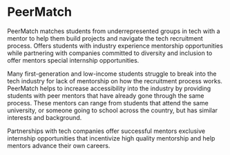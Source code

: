 # PeerMatch
PeerMatch matches students from underrepresented groups in tech with a mentor to help them build projects and navigate the tech recruitment process. Offers students with industry experience mentorship opportunities while partnering with companies committed to diversity and inclusion to offer mentors special internship opportunities.

Many first-generation and low-income students struggle to break into the tech industry for lack of mentorship on how the recruitment process works. PeerMatch helps to increase accessibility into the industry by providing students with peer mentors that have already gone through the same process. These mentors can range from students that attend the same university, or someone going to school across the country, but has similar interests and background.

Partnerships with tech companies offer successful mentors exclusive internship opportunities that incentivize high quality mentorship and help mentors advance their own careers.
